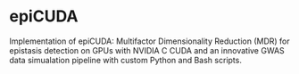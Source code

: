 # epiCUDA
Implementation of epiCUDA: Multifactor Dimensionality Reduction (MDR) for epistasis detection on GPUs with NVIDIA C CUDA and an innovative GWAS data simualation pipeline with custom Python and Bash scripts.
